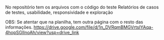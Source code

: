 No repositório tem os arquivos com o código do teste
Relatórios de casos de testes, usabilidade, responsividade e exploração

OBS: Se atentar que na planilha, tem outra página com o resto das informações.
https://drive.google.com/file/d/1n_DVRqmBMGVrtsIYAqa-4hopSGIInoAh/view?usp=drive_link
